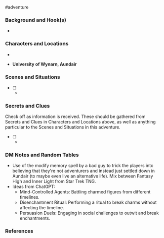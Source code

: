  #adventure 

### Background and Hook(s)

* 

### Characters and Locations

* 

* **University of Wynarn, Aundair**

### Scenes and Situations

 - [ ] -

### Secrets and Clues
Check off as information is received. These should be gathered from Secrets and Clues in Characters and Locations above, as well as anything particular to the Scenes and Situations in this adventure.

 - [ ] -

### DM Notes and Random Tables

- Use of the modify memory spell by a bad guy to trick the players into believing that they're not adventurers and instead just settled down in Aundair (to maybe even live an alternative life). Mix between Fantasy High and Inner Light from Star Trek TNG.
- Ideas from ChatGPT:
	- Mind-Controlled Agents: Battling charmed figures from different timelines.
	- Disenchantment Ritual: Performing a ritual to break charms without affecting the timeline.
	- Persuasion Duels: Engaging in social challenges to outwit and break enchantments.

### References

